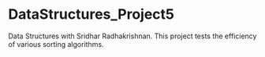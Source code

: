 # DataStructures_Project5
Data Structures with Sridhar Radhakrishnan. This project tests the efficiency of various sorting algorithms.

